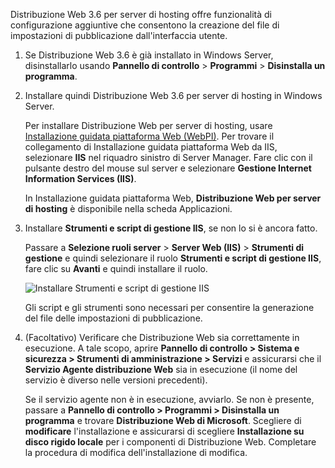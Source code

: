 Distribuzione Web 3.6 per server di hosting offre funzionalità di configurazione aggiuntive che consentono la creazione del file di impostazioni di pubblicazione dall'interfaccia utente.

1. Se Distribuzione Web 3.6 è già installato in Windows Server, disinstallarlo usando **Pannello di controllo** > **Programmi** > **Disinstalla un programma**.

2. Installare quindi Distribuzione Web 3.6 per server di hosting in Windows Server.

    Per installare Distribuzione Web per server di hosting, usare [Installazione guidata piattaforma Web (WebPI)](https://www.microsoft.com/web/downloads/platform.aspx). Per trovare il collegamento di Installazione guidata piattaforma Web da IIS, selezionare **IIS** nel riquadro sinistro di Server Manager. Fare clic con il pulsante destro del mouse sul server e selezionare **Gestione Internet Information Services (IIS)**.

    In Installazione guidata piattaforma Web, **Distribuzione Web per server di hosting** è disponibile nella scheda Applicazioni.

3. Installare **Strumenti e script di gestione IIS**, se non lo si è ancora fatto.

    Passare a **Selezione ruoli server** > **Server Web (IIS)** > **Strumenti di gestione** e quindi selezionare il ruolo **Strumenti e script di gestione IIS**, fare clic su **Avanti** e quindi installare il ruolo.

    ![Installare Strumenti e script di gestione IIS](../../deployment/media/tutorial-iis-management-scripts-and-tools.png)

    Gli script e gli strumenti sono necessari per consentire la generazione del file delle impostazioni di pubblicazione.

4. (Facoltativo) Verificare che Distribuzione Web sia correttamente in esecuzione. A tale scopo, aprire **Pannello di controllo > Sistema e sicurezza > Strumenti di amministrazione > Servizi** e assicurarsi che il **Servizio Agente distribuzione Web** sia in esecuzione (il nome del servizio è diverso nelle versioni precedenti).

    Se il servizio agente non è in esecuzione, avviarlo. Se non è presente, passare a **Pannello di controllo > Programmi > Disinstalla un programma** e trovare **Distribuzione Web di Microsoft<version>**. Scegliere di **modificare** l'installazione e assicurarsi di scegliere **Installazione su disco rigido locale** per i componenti di Distribuzione Web. Completare la procedura di modifica dell'installazione di modifica.